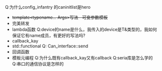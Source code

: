 Q:为什么config_infantry 的caninitlist是hero
- ~~template<typename... Args>写法--可变参数模板~~
- 完美转发
- lambda函数
Q:device的name是什么，我传入的device是T&类型的，我如何保证它有name成员，有更好的写法吗?
- callback_kay
- std::functional
Q: Can_interface::send
- 回调函数
- 模板元编程
Q:为什么既有callback_kay又有callback
Q:seria库是怎么学的
Q:串口的通信协议是怎样的